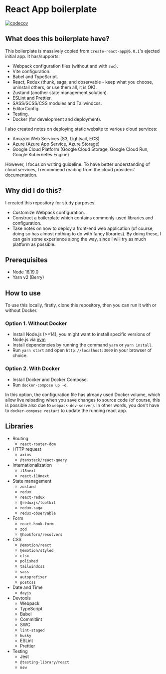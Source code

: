 # React App boilerplate

[![codecov](https://codecov.io/gh/duong755/js-boilerplates/branch/master/graph/badge.svg?token=3Y4WR9WYFM)](https://codecov.io/gh/duong755/js-boilerplates)

## What does this boilerplate have?

This boilerplate is massively copied from `create-react-app@5.0.1`'s ejected initial app. It has/supports:

- Webpack configuration files (without and with `swc`).
- Vite configuration.
- Babel and TypeScript.
- React, Redux (thunk, saga, and observable - keep what you choose, uninstall others, or use them all, it is OK).
- Zustand (another state management solution).
- ESLint and Prettier.
- SASS/SCSS/CSS modules and Tailwindcss.
- EditorConfig.
- Testing.
- Docker (for development and deployment).

I also created notes on deploying static website to various cloud services:
- Amazon Web Services (S3, Lightsail, ECS)
- Azure (Azure App Service, Azure Storage)
- Google Cloud Platform (Google Cloud Storage, Google Cloud Run, Google Kubernetes Engine)

However, I focus on writing guideline. To have better understanding of cloud services, I recommend reading from the cloud providers' documentation.

## Why did I do this?

I created this repository for study purposes:
- Customize Webpack configuration.
- Construct a boilerplate which contains commonly-used libraries and configuration.
- Take notes on how to deploy a front-end web application (of course, doing so has almost nothing to do with fancy libraries). By doing these, I can gain some experience along the way, since I will try as much platform as possible.

## Prerequisites

- Node 16.19.0
- Yarn v2 (Berry)

## How to use

To use this locally, firstly, clone this repository, then you can run it with or without Docker.
### Option 1. Without Docker

- Install Node.js (>=14), you might want to install specific versions of Node.js via [nvm](https://github.com/nvm-sh/nvm)
- Install dependencies by running the command `yarn` or `yarn install`.
- Run `yarn start` and open `http://localhost:3000` in your browser of choice.

### Option 2. With Docker

- Install Docker and Docker Compose.
- Run `docker-compose up -d`.

In this option, the configuration file has already used Docker volume, which allow live reloading when you save changes to source code (of course, this is possible also due to `webpack-dev-server`). In other words, you don't have to `docker-compose restart` to update the running react app.

## Libraries

- Routing
  - `react-router-dom`
- HTTP request
  - `axios`
  - `@tanstack/react-query`
- Internationalization
  - `i18next`
  - `react-i18next`
- State management
  - `zustand`
  - `redux`
  - `react-redux`
  - `@reduxjs/toolkit`
  - `redux-saga`
  - `redux-observable`
- Form
  - `react-hook-form`
  - `zod`
  - `@hookform/resolvers`
- CSS
  - `@emotion/react`
  - `@emotion/styled`
  - `clsx`
  - `polished`
  - `tailwindcss`
  - `sass`
  - `autoprefixer`
  - `postcss`
- Date and Time
  - `dayjs`
- Devtools
  - Webpack
  - TypeScript
  - Babel
  - Commitlint
  - SWC
  - `lint-staged`
  - `husky`
  - ESLint
  - Prettier
- Testing
  - Jest
  - `@testing-library/react`
  - `msw`
